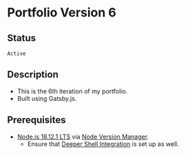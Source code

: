 # Portfolio Version 6

## Status

`Active`

## Description

- This is the 6th iteration of my portfolio.
- Built using Gatsby.js.

## Prerequisites

- [Node.js 18.12.1 LTS](https://nodejs.org/) via [Node Version Manager](https://github.com/nvm-sh/nvm).
  - Ensure that [Deeper Shell Integration](https://github.com/nvm-sh/nvm#deeper-shell-integration) is set up as well.
